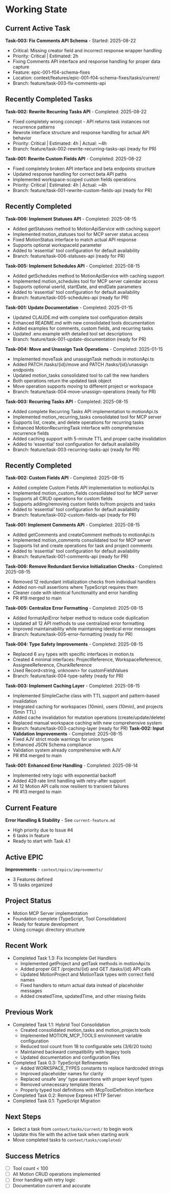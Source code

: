 # Working State

## Current Active Task
**Task-003: Fix Comments API Schema** - Started: 2025-08-22
- Critical: Missing creator field and incorrect response wrapper handling
- Priority: Critical | Estimated: 2h
- Fixing Comments API interface and response handling for proper data capture
- Feature: epic-001-f04-schema-fixes
- Location: context/features/epic-001-f04-schema-fixes/tasks/current/
- Branch: feature/task-003-fix-comments-api

## Recently Completed Tasks

**Task-002: Rewrite Recurring Tasks API** - Completed: 2025-08-22
- Fixed completely wrong concept - API returns task instances not recurrence patterns
- Rewrote interface structure and response handling for actual API behavior
- Priority: Critical | Estimated: 4h | Actual: ~4h
- Branch: feature/task-002-rewrite-recurring-tasks-api (ready for PR)

**Task-001: Rewrite Custom Fields API** - Completed: 2025-08-22
- Fixed completely broken API interface and beta endpoints structure
- Updated response handling for correct beta API paths
- Implemented workspace-scoped custom fields operations
- Priority: Critical | Estimated: 4h | Actual: ~4h
- Branch: feature/task-001-rewrite-custom-fields-api (ready for PR)

## Recently Completed
**Task-006: Implement Statuses API** - Completed: 2025-08-15
- Added getStatuses method to MotionApiService with caching support
- Implemented motion_statuses tool for MCP server status access
- Fixed MotionStatus interface to match actual API response
- Supports optional workspaceId parameter
- Added to 'essential' tool configuration for default availability
- Branch: feature/task-006-statuses-api (ready for PR)

**Task-005: Implement Schedules API** - Completed: 2025-08-15
- Added getSchedules method to MotionApiService with caching support
- Implemented motion_schedules tool for MCP server calendar access
- Supports optional userId, startDate, and endDate parameters  
- Added to 'essential' tool configuration for default availability
- Branch: feature/task-005-schedules-api (ready for PR)

**Task-001: Update Documentation** - Completed: 2025-01-15
- Updated CLAUDE.md with complete tool configuration details
- Enhanced README.md with new consolidated tools documentation  
- Added examples for comments, custom fields, and recurring tasks
- Updated .env.example with detailed tool set descriptions
- Branch: feature/task-001-update-documentation (ready for PR)

**Task-004: Move and Unassign Task Operations** - Completed: 2025-01-15
- Implemented moveTask and unassignTask methods in motionApi.ts
- Added PATCH /tasks/{id}/move and PATCH /tasks/{id}/unassign endpoints
- Updated motion_tasks consolidated tool to call the new handlers
- Both operations return the updated task object
- Move operation supports moving to different project or workspace
- Branch: feature/task-004-move-unassign-operations (ready for PR)

**Task-003: Recurring Tasks API** - Completed: 2025-08-15
- Added complete Recurring Tasks API implementation to motionApi.ts
- Implemented motion_recurring_tasks consolidated tool for MCP server
- Supports list, create, and delete operations for recurring tasks
- Enhanced MotionRecurringTask interface with comprehensive recurrence fields
- Added caching support with 5-minute TTL and proper cache invalidation
- Added to 'essential' tool configuration for default availability
- Branch: feature/task-003-recurring-tasks-api (ready for PR)

## Recently Completed
**Task-002: Custom Fields API** - Completed: 2025-08-15
- Added complete Custom Fields API implementation to motionApi.ts
- Implemented motion_custom_fields consolidated tool for MCP server
- Supports all CRUD operations for custom fields
- Supports adding/removing custom fields to/from projects and tasks
- Added to 'essential' tool configuration for default availability
- Branch: feature/task-002-custom-fields-api (ready for PR)

**Task-001: Implement Comments API** - Completed: 2025-08-15
- Added getComments and createComment methods to motionApi.ts
- Implemented motion_comments consolidated tool for MCP server
- Supports list and create operations for task and project comments
- Added to 'essential' tool configuration for default availability
- Branch: feature/task-001-comments-api (ready for PR)

**Task-006: Remove Redundant Service Initialization Checks** - Completed: 2025-08-15
- Removed 12 redundant initialization checks from individual handlers
- Added non-null assertions where TypeScript requires them
- Cleaner code with identical functionality and error handling
- PR #19 merged to main

**Task-005: Centralize Error Formatting** - Completed: 2025-08-15
- Added formatApiError helper method to reduce code duplication
- Updated all 12 API methods to use centralized error formatting
- Improved maintainability while maintaining identical error messages
- Branch: feature/task-005-error-formatting (ready for PR)

**Task-004: Type Safety Improvements** - Completed: 2025-08-15
- Replaced 6 `any` types with specific interfaces in motion.ts
- Created 4 minimal interfaces: ProjectReference, WorkspaceReference, AssigneeReference, ChunkReference
- Used Record<string, unknown> for customFieldValues
- Branch: feature/task-004-type-safety (ready for PR)

**Task-003: Implement Caching Layer** - Completed: 2025-08-15
- Implemented SimpleCache class with TTL support and pattern-based invalidation
- Integrated caching for workspaces (10min), users (10min), and projects (5min TTL)
- Added cache invalidation for mutation operations (create/update/delete)
- Replaced manual workspace caching with new comprehensive system
- Branch: feature/task-003-caching-layer (ready for PR)
**Task-002: Input Validation Improvements** - Completed: 2025-08-15
- Fixed AJV strict mode warnings for union types
- Enhanced JSON Schema compliance
- Validation system already comprehensive with AJV
- PR #14 merged to main

**Task-001: Enhanced Error Handling** - Completed: 2025-08-14
- Implemented retry logic with exponential backoff
- Added 429 rate limit handling with retry-after support  
- All 12 Motion API calls now resilient to transient failures
- PR #13 merged to main

## Current Feature
**Error Handling & Stability** - See `current-feature.md`
- High priority due to Issue #4
- 6 tasks in feature
- Ready to start with Task 4.1

## Active EPIC
**Improvements** - `context/epics/improvements/`
- 3 Features defined
- 15 tasks organized

## Project Status
- Motion MCP Server implementation
- Foundation complete (TypeScript, Tool Consolidation)
- Ready for feature development
- Using ccmagic directory structure

## Recent Work
- Completed Task 1.3: Fix Incomplete Get Handlers
  - Implemented getProject and getTask methods in motionApi.ts
  - Added proper GET /projects/{id} and GET /tasks/{id} API calls
  - Updated MotionProject and MotionTask types with correct field names
  - Fixed handlers to return actual data instead of placeholder messages
  - Added createdTime, updatedTime, and other missing fields

## Previous Work
- Completed Task 1.1: Hybrid Tool Consolidation
  - Created consolidated motion_tasks and motion_projects tools
  - Implemented MOTION_MCP_TOOLS environment variable configuration
  - Reduced tool count from 18 to configurable sets (3/6/20 tools)
  - Maintained backward compatibility with legacy tools
  - Updated documentation and configuration files
- Completed Task 0.3: TypeScript Refinements
  - Added WORKSPACE_TYPES constants to replace hardcoded strings
  - Improved placeholder names for clarity
  - Replaced unsafe 'any' type assertions with proper keyof types
  - Removed unnecessary template literals
  - Properly typed tool definitions with McpToolDefinition interface
- Completed Task 0.2: Remove Express HTTP Server
- Completed Task 0.1: TypeScript Migration

## Next Steps
- Select a task from `context/tasks/current/` to begin work
- Update this file with the active task when starting work
- Move completed tasks to `context/tasks/completed/`

## Success Metrics
- [ ] Tool count < 100
- [ ] All Motion CRUD operations implemented
- [ ] Error handling with retry logic
- [ ] Documentation current and accurate